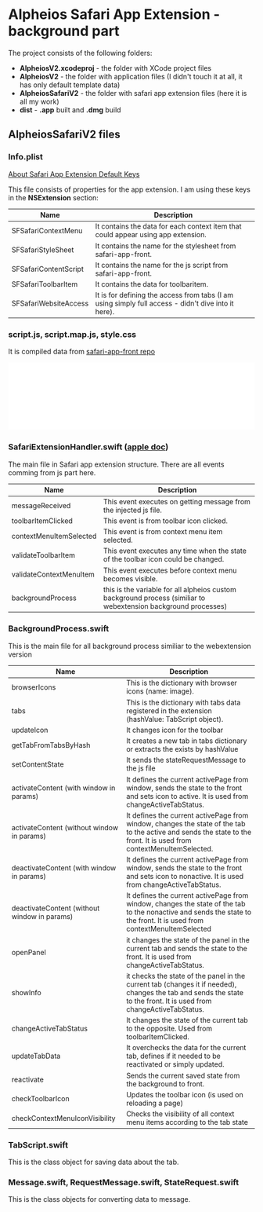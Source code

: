 # Alpheios Safari App Extension - background part

The project consists of the following folders:
- **AlpheiosV2.xcodeproj** - the folder with XCode project files
- **AlpheiosV2** - the folder with application files (I didn't touch it at all, it has only default template data)
- **AlpheiosSafariV2** - the folder with safari app extension files (here it is all my work)
- **dist** - **.app** built and **.dmg** build


## AlpheiosSafariV2 files

### Info.plist

[About Safari App Extension Default Keys](https://developer.apple.com/documentation/safariservices/safari_app_extensions/safari_app_extension_info_property_list_keys/about_safari_app_extension_default_keys)

This file consists of properties for the app extension.
I am using these keys in the **NSExtension** section:

Name | Description
------------ | -------------
SFSafariContextMenu | It contains the data for each context item that could appear using app extension. 
SFSafariStyleSheet | It contains the name for the stylesheet from safari-app-front. 
SFSafariContentScript | It contains the name for the js script from safari-app-front. 
SFSafariToolbarItem | It contains the data for toolbaritem.
SFSafariWebsiteAccess | It is for defining the access from tabs (I am using simply full access - didn't dive into it here).

### script.js, script.map.js, style.css

It is compiled data from [safari-app-front repo](https://github.com/alpheios-project/safari-app-front)

![Screenshot](safari-schema.png)

### SafariExtensionHandler.swift ([apple doc](https://developer.apple.com/documentation/safariservices/sfsafariextensionhandler))

The main file in Safari app extension structure.
There are all events comming from js part here.

Name | Description
------------ | -------------
messageReceived | This event executes on getting message from the injected js file.
toolbarItemClicked | This event is from toolbar icon clicked.
contextMenuItemSelected | This event is from context menu item selected.
validateToolbarItem | This event executes any time when the state of the toolbar icon could be changed.
validateContextMenuItem | This event executes before context menu becomes visible.
backgroundProcess | this is the variable for all alpheios custom background process (similiar to webextension background processes)

### BackgroundProcess.swift

This is the main file for all background process similiar to the webextension version

Name | Description
------------ | -------------
browserIcons | This is the dictionary with browser icons (name: image).
tabs | This is the dictionary with tabs data registered in the extension (hashValue: TabScript object).
updateIcon | It changes icon for the toolbar
getTabFromTabsByHash | It creates a new tab in tabs dictionary or extracts the exists by hashValue
setContentState | It sends the stateRequestMessage to the js file
activateContent (with window in params) | It defines the current activePage from window, sends the state to the front and sets icon to active. It is used from changeActiveTabStatus.
activateContent (without window in params) | It defines the current activePage from window, changes the state of the tab to the active and sends the state to the front. It is used from contextMenuItemSelected.
deactivateContent (with window in params) | It defines the current activePage from window, sends the state to the front and sets icon to nonactive. It is used from changeActiveTabStatus.
deactivateContent (without window in params) | It defines the current activePage from window, changes the state of the tab to the nonactive  and sends the state to the front. It is used from contextMenuItemSelected
openPanel | it changes the state of the panel in the current tab and sends the state to the front. It is used from changeActiveTabStatus.
showInfo | it checks the state of the panel in the current tab (changes it if needed), changes the tab and sends the state to the front. It is used from changeActiveTabStatus.
changeActiveTabStatus | It changes the state of the current tab to the opposite. Used from toolbarItemClicked.
updateTabData | It overchecks the data for the current tab, defines if it needed to be reactivated or simply updated.
reactivate | Sends the current saved state from the background to front.
checkToolbarIcon | Updates the toolbar icon (is used on reloading a page)
checkContextMenuIconVisibility | Checks the visibility of all context menu items according to the tab state

### TabScript.swift

This is the class object for saving data about the tab.

### Message.swift, RequestMessage.swift, StateRequest.swift

This is the class objects for converting data to message.